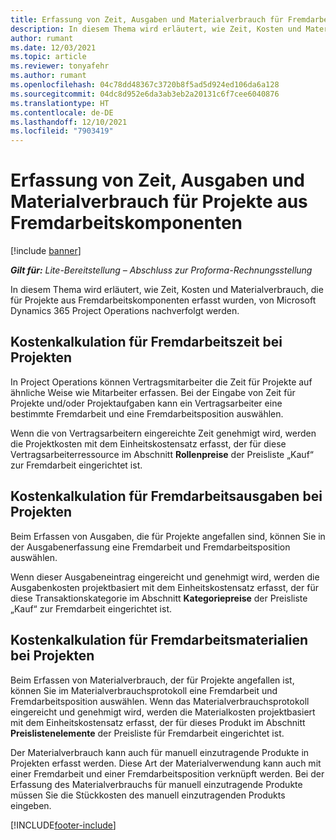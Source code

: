 ```yaml
---
title: Erfassung von Zeit, Ausgaben und Materialverbrauch für Fremdarbeitskomponenten
description: In diesem Thema wird erläutert, wie Zeit, Kosten und Materialverbrauch, die für Projekte aus Fremdarbeitskomponenten erfasst wurden, von Microsoft Dynamics 365 Project Operations nachverfolgt werden.
author: rumant
ms.date: 12/03/2021
ms.topic: article
ms.reviewer: tonyafehr
ms.author: rumant
ms.openlocfilehash: 04c78dd48367c3720b8f5ad5d924ed106da6a128
ms.sourcegitcommit: 04dc8d952e6da3ab3eb2a20131c6f7cee6040876
ms.translationtype: HT
ms.contentlocale: de-DE
ms.lasthandoff: 12/10/2021
ms.locfileid: "7903419"
---
```

# <a name="recording-time-expenses-and-material-usage-on-projects-for-subcontracted-components"></a>Erfassung von Zeit, Ausgaben und Materialverbrauch für Projekte aus Fremdarbeitskomponenten

[!include [banner](../../includes/dataverse-preview.md)]

_**Gilt für:** Lite-Bereitstellung – Abschluss zur Proforma-Rechnungsstellung_

In diesem Thema wird erläutert, wie Zeit, Kosten und Materialverbrauch, die für Projekte aus Fremdarbeitskomponenten erfasst wurden, von Microsoft Dynamics 365 Project Operations nachverfolgt werden.

## <a name="costing-for-subcontractor-time-on-projects"></a>Kostenkalkulation für Fremdarbeitszeit bei Projekten
In Project Operations können Vertragsmitarbeiter die Zeit für Projekte auf ähnliche Weise wie Mitarbeiter erfassen. Bei der Eingabe von Zeit für Projekte und/oder Projektaufgaben kann ein Vertragsarbeiter eine bestimmte Fremdarbeit und eine Fremdarbeitsposition auswählen.

Wenn die von Vertragsarbeitern eingereichte Zeit genehmigt wird, werden die Projektkosten mit dem Einheitskostensatz erfasst, der für diese Vertragsarbeiterressource im Abschnitt **Rollenpreise** der Preisliste „Kauf“ zur Fremdarbeit eingerichtet ist.

## <a name="costing-for-subcontracted-expenses-on-projects"></a>Kostenkalkulation für Fremdarbeitsausgaben bei Projekten
Beim Erfassen von Ausgaben, die für Projekte angefallen sind, können Sie in der Ausgabenerfassung eine Fremdarbeit und Fremdarbeitsposition auswählen. 

Wenn dieser Ausgabeneintrag eingereicht und genehmigt wird, werden die Ausgabenkosten projektbasiert mit dem Einheitskostensatz erfasst, der für diese Transaktionskategorie im Abschnitt **Kategoriepreise** der Preisliste „Kauf“ zur Fremdarbeit eingerichtet ist.

## <a name="costing-for-subcontracted-materials-on-projects"></a>Kostenkalkulation für Fremdarbeitsmaterialien bei Projekten
Beim Erfassen von Materialverbrauch, der für Projekte angefallen ist, können Sie im Materialverbrauchsprotokoll eine Fremdarbeit und Fremdarbeitsposition auswählen. Wenn das Materialverbrauchsprotokoll eingereicht und genehmigt wird, werden die Materialkosten projektbasiert mit dem Einheitskostensatz erfasst, der für dieses Produkt im Abschnitt **Preislistenelemente** der Preisliste für Fremdarbeit eingerichtet ist.

Der Materialverbrauch kann auch für manuell einzutragende Produkte in Projekten erfasst werden. Diese Art der Materialverwendung kann auch mit einer Fremdarbeit und einer Fremdarbeitsposition verknüpft werden. Bei der Erfassung des Materialverbrauchs für manuell einzutragende Produkte müssen Sie die Stückkosten des manuell einzutragenden Produkts eingeben. 


[!INCLUDE[footer-include](../../includes/footer-banner.md)]
